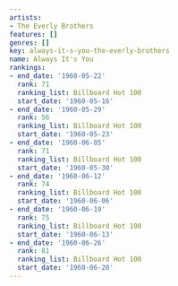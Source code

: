```yaml
---
artists:
- The Everly Brothers
features: []
genres: []
key: always-it-s-you-the-everly-brothers
name: Always It's You
rankings:
- end_date: '1960-05-22'
  rank: 71
  ranking_list: Billboard Hot 100
  start_date: '1960-05-16'
- end_date: '1960-05-29'
  rank: 56
  ranking_list: Billboard Hot 100
  start_date: '1960-05-23'
- end_date: '1960-06-05'
  rank: 71
  ranking_list: Billboard Hot 100
  start_date: '1960-05-30'
- end_date: '1960-06-12'
  rank: 74
  ranking_list: Billboard Hot 100
  start_date: '1960-06-06'
- end_date: '1960-06-19'
  rank: 75
  ranking_list: Billboard Hot 100
  start_date: '1960-06-13'
- end_date: '1960-06-26'
  rank: 81
  ranking_list: Billboard Hot 100
  start_date: '1960-06-20'
---
```


